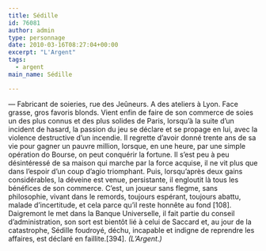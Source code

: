 ```yaml
---
title: Sédille
id: 76081
author: admin
type: personnage
date: 2010-03-16T08:27:04+00:00
excerpt: "L'Argent"
tags:
  - argent
main_name: Sédille

---
```

— Fabricant de soieries, rue des Jeûneurs. A des ateliers à Lyon. Face grasse, gros favoris blonds. Vient enfin de faire de son commerce de soies un des plus connus et des plus solides de Paris, lorsqu&rsquo;à la suite d&rsquo;un incident de hasard, la passion du jeu se déclare et se propage en lui, avec la violence destructive d&rsquo;un incendie. Il regrette d&rsquo;avoir donné trente ans de sa vie pour gagner un pauvre million, lorsque, en une heure, par une simple opération do Bourse, on peut conquérir la fortune. Il s&rsquo;est peu à peu désintéressé de sa maison qui marche par la force acquise, il ne vit plus que dans l&rsquo;espoir d&rsquo;un coup d&rsquo;agio triomphant. Puis, lorsqu&rsquo;après deux gains considérables, la déveine est venue, persistante, il engloutit là tous les bénéfices de son commerce. C&rsquo;est, un joueur sans flegme, sans philosophie, vivant dans le remords, toujours espérant, toujours abattu, malade d&rsquo;incertitude, et cela parce qu&rsquo;il reste honnête au fond [108]. Daigremont le met dans la Banque Universelle, il fait partie du conseil d&rsquo;administration, son sort est bientôt lié à celui de Saccard et, au jour de la catastrophe, Sédille foudroyé, déchu, incapable et indigne de reprendre les affaires, est déclaré en faillite.[394]. _(L&rsquo;Argent.)_